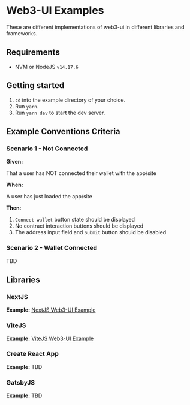 # Web3-UI Examples

These are different implementations of web3-ui in different libraries and frameworks.

## Requirements

- NVM or NodeJS `v14.17.6`

## Getting started

1. `cd` into the example directory of your choice.
2. Run `yarn`.
3. Run `yarn dev` to start the dev server.

## Example Conventions Criteria

### Scenario 1 - Not Connected

**Given:**

That a user has NOT connected their wallet with the app/site

**When:**

A user has just loaded the app/site

**Then:**

1. `Connect wallet` button state should be displayed
2. No contract interaction buttons should be displayed
3. The address input field and `Submit` button should be disabled

### Scenario 2 - Wallet Connected

TBD

## Libraries

### NextJS

**Example:**
[NextJS Web3-UI Example](nextjs)

### ViteJS

**Example:**
[ViteJS Web3-UI Example](vitejs)

### Create React App

**Example:**
TBD

### GatsbyJS

**Example:**
TBD
